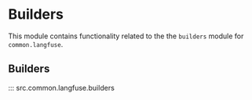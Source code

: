 # Builders

This module contains functionality related to the the `builders` module for `common.langfuse`.

## Builders

::: src.common.langfuse.builders
